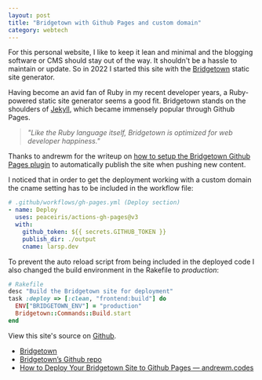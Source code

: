 ```yaml
---
layout: post
title: "Bridgetown with Github Pages and custom domain"
category: webtech
---
```


For this personal website, I like to keep it lean and minimal and the blogging software or CMS should stay out of the way. It shouldn't be a hassle to maintain or update. So in 2022 I started this site with the [Bridgetown](https://bridgetownrb.com/) static site generator.

Having become an avid fan of Ruby in my recent developer years, a Ruby-powered static site generator seems a good fit. Bridgetown stands on the shoulders of [Jekyll](https://jekyllrb.com), which became immensely popular through Github Pages.

> _"Like the Ruby language itself, Bridgetown is optimized for web developer happiness."_

Thanks to andrewm for the writeup on [how to setup the Bridgetown Github Pages plugin](https://andrewm.codes/deploy-bridgetown-to-github-pages/) to automatically publish the site when pushing new content.

I noticed that in order to get the deployment working with a custom domain the cname setting has to be included in the workflow file:

```yaml
# .github/workflows/gh-pages.yml (Deploy section)
- name: Deploy
  uses: peaceiris/actions-gh-pages@v3
  with:
    github_token: ${{ secrets.GITHUB_TOKEN }}
    publish_dir: ./output
    cname: larsp.dev
```

To prevent the auto reload script from being included in the deployed code I also changed the build environment in the Rakefile to _production_:

```ruby
# Rakefile
desc "Build the Bridgetown site for deployment"
task :deploy => [:clean, "frontend:build"] do
  ENV["BRIDGETOWN_ENV"] = "production"
  Bridgetown::Commands::Build.start
end
```

View this site's source on [Github](https://github.com/lape/larsp-website).

- [Bridgetown](https://bridgetownrb.com/)
- [Bridgetown’s Github repo](https://github.com/bridgetownrb/bridgetown)
- [How to Deploy Your Bridgetown Site to Github Pages — andrewm.codes](https://andrewm.codes/deploy-bridgetown-to-github-pages/)
